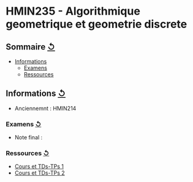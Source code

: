 # HMIN235 - Algorithmique geometrique et geometrie discrete

## Sommaire [↺](#sommaire-)

- [Informations](#informations-)
  - [Examens](#examens-)
  - [Ressources](#ressources-)

## Informations [↺](#sommaire-)

- Anciennemnt : HMIN214

### Examens [↺](#sommaire-)

- Note final : 

### Ressources [↺](#sommaire-)

- [Cours et TDs-TPs 1](http://www.lirmm.fr/~mountaz/Ens/AlgoGeo/)
- [Cours et TDs-TPs 2](https://www.lirmm.fr/~bessy/AlgoGeo/accueil.html)
